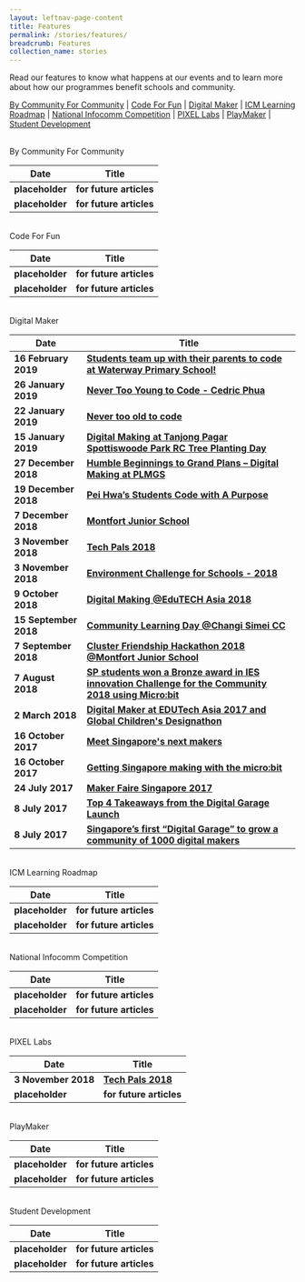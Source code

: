 ```yaml
---
layout: leftnav-page-content
title: Features
permalink: /stories/features/
breadcrumb: Features
collection_name: stories
---
```


Read our features to know what happens at our events and to learn more about how our programmes benefit schools and community.

[By Community For Community](#bycommunityforcommunity) | [Code For Fun](#codeforfun) | [Digital Maker](#digitalmaker) | [ICM Learning Roadmap](#icmroadmap) | [National Infocomm Competition](#nic) | [PIXEL Labs](#pixellabs) | [PlayMaker](#playmaker) | [Student Development](#studentdevelopment)


<a name="bycommunityforcommunity"></a><br>
By Community For Community<br>

| Date | Title |
|--|--|
| **placeholder** | **for future articles** |
| **placeholder** | **for future articles** |

<a name="codeforfun"></a><br>
Code For Fun<br>

| Date | Title |
|--|--|
| **placeholder** | **for future articles** |
| **placeholder** | **for future articles** |

<a name="digitalmaker"></a><br>
Digital Maker<br>

| Date | Title |
|--|--|
| **16 February 2019** | **[Students team up with their parents to code at Waterway Primary School!](/students-team-up-with-their-parents-to-code-at-waterway-primary-school/)** |
| **26 January 2019** | **[Never Too Young to Code - Cedric Phua](/never-too-young-to-code-cedric-phua/)** |
| **22 January 2019** | **[Never too old to code](/never-too-old-to-code/)** |
| **15 January 2019** | **[Digital Making at Tanjong Pagar Spottiswoode Park RC Tree Planting Day](/digital-making-at-tanjong-pagar-spottiswoode-park-rc-tree-planting-day/)** |
| **27 December 2018** | **[Humble Beginnings to Grand Plans – Digital Making at PLMGS](/humble-beginnings-to-grand-plans–digital-making-at-plmgs/)** |
| **19 December 2018** | **[Pei Hwa’s Students Code with A Purpose](/pei-hwa-students-code-with-a-purpose/)** |
| **7 December 2018** | **[Montfort Junior School](/montfort-junior-school/)** |
| **3 November 2018** | **[Tech Pals 2018](/tech-pals-2018/)** |
| **3 November 2018** | **[Environment Challenge for Schools - 2018](/environment-challenge-for-schools-2018/)** |
| **9 October 2018** | **[Digital Making @EduTECH Asia 2018](/edutech-asia-2018/)** |
| **15 September 2018** | **[Community Learning Day @Changi Simei CC](/community-learning-day-at-changi-simei-cc/)** |
| **7 September 2018** | **[Cluster Friendship Hackathon 2018 @Montfort Junior School](/cluster-friendship-hackathon-2018-at-montfort-junior-school/)** |
| **7 August 2018** | **[SP students won a Bronze award in IES innovation Challenge for the Community 2018 using Micro:bit](/sp-students-won-a-bronze-award-in-ies-innovation-challenge-for-the-community-2018/)** |
| **2 March 2018** | **[Digital Maker at EDUTech Asia 2017 and Global Children's Designathon](/digital-maker-at-edutech-asia-2017-and-global-childrens-designathon/)** |
| **16 October 2017** | **[Meet Singapore's next makers](/meet-singapores-next-makers/)** |
| **16 October 2017** | **[Getting Singapore making with the micro:bit](/getting-singapore-making-with-the-microbit/)** |
| **24 July 2017** | **[Maker Faire Singapore 2017](/maker-faire-singapore-2017/)** |
| **8 July 2017** | **[Top 4 Takeaways from the Digital Garage Launch](/top-4-takeaways-from-the-digital-garage-launch/)** |
| **8 July 2017** | **[Singapore’s first “Digital Garage” to grow a community of 1000 digital makers](/singapores-first-digital-garage-to-grow-a-community-of-1000-digital-makers/)** |


<a name="icmroadmap"></a><br>
ICM Learning Roadmap<br>

| Date | Title |
|--|--|
| **placeholder** | **for future articles** |
| **placeholder** | **for future articles** |

<a name="nic"></a><br>
National Infocomm Competition<br>

| Date | Title |
|--|--|
| **placeholder** | **for future articles** |
| **placeholder** | **for future articles** |

<a name="pixellabs"></a><br>
PIXEL Labs<br>

| Date | Title |
|--|--|
| **3 November 2018** | **[Tech Pals 2018](/tech-pals-2018/)** |
| **placeholder** | **for future articles** |


<a name="playmaker"></a><br>
PlayMaker<br>

| Date | Title |
|--|--|
| **placeholder** | **for future articles** |
| **placeholder** | **for future articles** |

<a name="studentdevelopment"></a><br>
Student Development<br>

| Date | Title |
|--|--|
| **placeholder** | **for future articles** |
| **placeholder** | **for future articles** |
